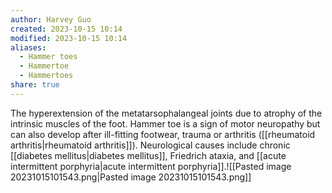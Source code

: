 ```yaml
---
author: Harvey Guo
created: 2023-10-15 10:14
modified: 2023-10-15 10:14
aliases:
  - Hammer toes
  - Hammertoe
  - Hammertoes
share: true
---
```

The hyperextension of the metatarsophalangeal joints due to atrophy of the intrinsic muscles of the foot. Hammer toe is a sign of motor neuropathy but can also develop after ill-fitting footwear, trauma or arthritis ([[rheumatoid arthritis|rheumatoid arthritis]]). Neurological causes include chronic [[diabetes mellitus|diabetes mellitus]], Friedrich ataxia, and [[acute intermittent porphyria|acute intermittent porphyria]].![[Pasted image 20231015101543.png|Pasted image 20231015101543.png]]
